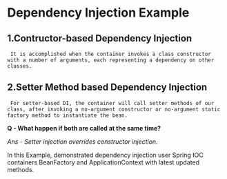 # Dependency Injection Example

## 1.Contructor-based Dependency Injection
``` It is accomplished when the container invokes a class constructor with a number of arguments, each representing a dependency on other classes.```

## 2.Setter Method based Dependency Injection
``` For setter-based DI, the container will call setter methods of our class, after invoking a no-argument constructor or no-argument static factory method to instantiate the bean.```

**Q - What happen if both are called at the same time?**

*Ans - Setter injection overrides constructor injection.*

In this Example, demonstrated dependency injection user Spring IOC containers BeanFactory and ApplicationContext with latest updated methods.
